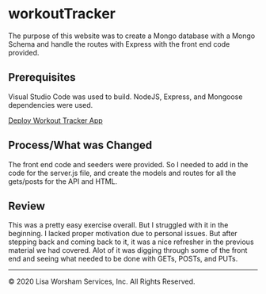 # workoutTracker

The purpose of this website was to create a Mongo database with a Mongo Schema and handle the routes with Express with the front end code provided.

## Prerequisites

Visual Studio Code was used to build. NodeJS, Express, and Mongoose dependencies were used.

[Deploy Workout Tracker App](https://thawing-spire-54029.herokuapp.com/)

## Process/What was Changed

The front end code and seeders were provided. So I needed to add in the code for the server.js file, and create the models and routes for all the gets/posts for the API and HTML. 

## Review

This was a pretty easy exercise overall. But I struggled with it in the beginning. I lacked proper motivation due to personal issues. But after stepping back and coming back to it, it was a nice refresher in the previous material we had covered. Alot of it was digging through some of the front end and seeing what needed to be done with GETs, POSTs, and PUTs.   

- - -
© 2020 Lisa Worsham Services, Inc. All Rights Reserved.